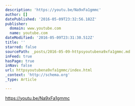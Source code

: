 ```yaml
---
description: 'https://youtu.be/Na9xFa1gmmc'
author: []
datePublished: '2016-05-09T23:32:56.182Z'
publisher:
  domain: www.youtube.com
  name: youtube.com
dateModified: '2016-05-09T23:31:30.512Z'
title: ''
starred: false
sourcePath: _posts/2016-05-09-httpsyoutubena9xfa1gmmc.md
inFeed: true
hasPage: true
inNav: false
url: httpsyoutubena9xfa1gmmc/index.html
_context: 'http://schema.org'
_type: Article

---
```

https://youtu.be/Na9xFa1gmmc